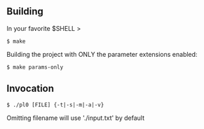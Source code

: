 Building
--------

In your favorite $SHELL >

    $ make 

Building the project with ONLY the parameter extensions enabled:

    $ make params-only

Invocation
----------

    $ ./pl0 [FILE] {-t|-s|-m|-a|-v}

Omitting filename will use './input.txt' by default
